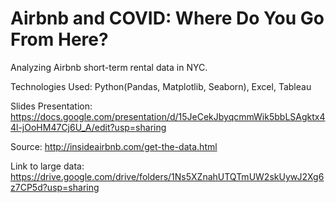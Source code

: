 # Airbnb and COVID: Where Do You Go From Here?

Analyzing Airbnb short-term rental data in NYC.

Technologies Used: Python(Pandas, Matplotlib, Seaborn), Excel, Tableau

Slides Presentation: https://docs.google.com/presentation/d/15JeCekJbyqcmmWik5bbLSAgktx44l-jOoHM47Cj6U_A/edit?usp=sharing

Source: http://insideairbnb.com/get-the-data.html

Link to large data: https://drive.google.com/drive/folders/1Ns5XZnahUTQTmUW2skUywJ2Xg6z7CP5d?usp=sharing
